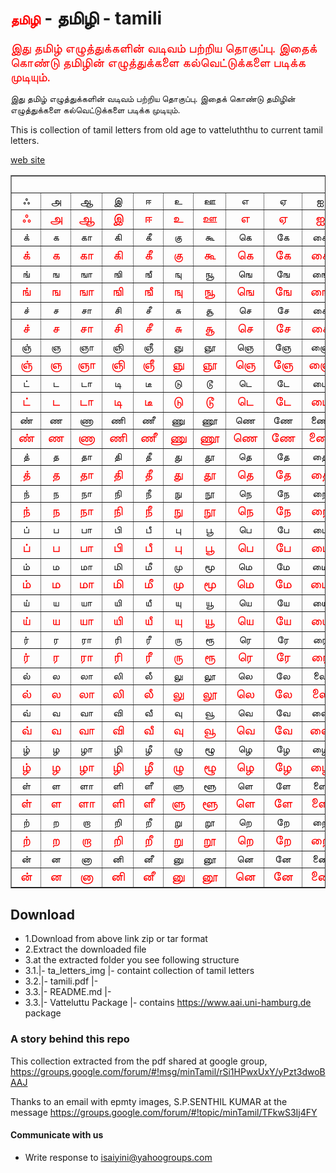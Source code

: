 ﻿# <span class="custom">தமிழி</span> - தமிழி - tamili

<span class="custom">இது தமிழ் எழுத்துக்களின் வடிவம் பற்றிய தொகுப்பு. இதைக் கொண்டு தமிழின் எழுத்துக்களை கல்வெட்டுக்களை படிக்க முடியும்.</span>

இது தமிழ் எழுத்துக்களின் வடிவம் பற்றிய தொகுப்பு. இதைக் கொண்டு தமிழின் எழுத்துக்களை கல்வெட்டுக்களை படிக்க முடியும்.

This is collection of tamil letters from old age to vatteluththu to current tamil letters. 

[web site](https://thanithamizhakarathikalanjiyam.github.io/tamili/) 
<style type="text/css">
	    @font-face { font-family: "e-Vatteluttu OT"; src:
    url("https://thanithamizhakarathikalanjiyam.github.io/tamili/VatteluttuPackage/e-Vatteluttu OT.ttf")
    format("truetype"); }
.custom {
	font-family: "e-Vatteluttu OT";
	color: red;
	font-size:20px;
}
</style>
 <table cellspacing="0" cellpadding="0" border="1">
      <tbody>
        <tr>
          <td colspan="13" rowspan="1" valign="top"><br>
          </td>
        </tr>
        <tr>
          <td align="center">&#2947; </td>
          <td align="center">&#2949;</td>
          <td align="center">&#2950;</td>
          <td align="center">&#2951;</td>
          <td align="center">&#2952;</td>
          <td align="center">&#2953;</td>
          <td align="center">&#2954;</td>
          <td align="center">&#2958;</td>
          <td align="center">&#2959;</td>
          <td align="center">&#2960;</td>
          <td align="center">&#2962;</td>
          <td align="center">&#2963;</td>
          <td align="center">&#2964;</td>
        </tr>
        <tr>
          <td class="custom" align="center">&#2947; </td>
          <td class="custom" align="center">&#2949; </td>
          <td class="custom" align="center">&#2950; </td>
          <td class="custom" align="center">&#2951; </td>
          <td class="custom" align="center">&#2952; </td>
          <td class="custom" align="center">&#2953; </td>
          <td class="custom" align="center">&#2954; </td>
          <td class="custom" align="center">&#2958; </td>
          <td class="custom" align="center">&#2959; </td>
          <td class="custom" align="center">&#2960; </td>
          <td class="custom" align="center">&#2962; </td>
          <td class="custom" align="center">&#2963; </td>
          <td class="custom" align="center">&#2964; </td>
        </tr>
        <tr>
          <td align="center">&#2965;&#3021;</td>
          <td align="center">&#2965;</td>
          <td align="center">&#2965;&#3006;</td>
          <td align="center">&#2965;&#3007;</td>
          <td align="center">&#2965;&#3008;</td>
          <td align="center">&#2965;&#3009;</td>
          <td align="center">&#2965;&#3010;</td>
          <td align="center">&#2965;&#3014;</td>
          <td align="center">&#2965;&#3015;</td>
          <td align="center">&#2965;&#3016;</td>
          <td align="center">&#2965;&#3018;</td>
          <td align="center">&#2965;&#3019;</td>
          <td align="center">&#2965;&#3020;</td>
        </tr>
        <tr>
          <td class="custom" align="center">&#2965;&#3021; </td>
          <td class="custom" align="center">&#2965; </td>
          <td class="custom" align="center">&#2965;&#3006; </td>
          <td class="custom" align="center">&#2965;&#3007; </td>
          <td class="custom" align="center">&#2965;&#3008; </td>
          <td class="custom" align="center">&#2965;&#3009; </td>
          <td class="custom" align="center">&#2965;&#3010; </td>
          <td class="custom" align="center">&#2965;&#3014; </td>
          <td class="custom" align="center">&#2965;&#3015; </td>
          <td class="custom" align="center">&#2965;&#3016; </td>
          <td class="custom" align="center">&#2965;&#3018; </td>
          <td class="custom" align="center">&#2965;&#3019; </td>
          <td class="custom" align="center">&#2965;&#3020; </td>
        </tr>
        <tr>
          <td align="center">&#2969;&#3021;</td>
          <td align="center">&#2969;</td>
          <td align="center">&#2969;&#3006;</td>
          <td align="center">&#2969;&#3007;</td>
          <td align="center">&#2969;&#3008;</td>
          <td align="center">&#2969;&#3009;</td>
          <td align="center">&#2969;&#3010;</td>
          <td align="center">&#2969;&#3014;</td>
          <td align="center">&#2969;&#3015;</td>
          <td align="center">&#2969;&#3016;</td>
          <td align="center">&#2969;&#3018;</td>
          <td align="center">&#2969;&#3019;</td>
          <td align="center">&#2969;&#3020;</td>
        </tr>
        <tr>
          <td class="custom" align="center">&#2969;&#3021; </td>
          <td class="custom" align="center">&#2969; </td>
          <td class="custom" align="center">&#2969;&#3006; </td>
          <td class="custom" align="center">&#2969;&#3007; </td>
          <td class="custom" align="center">&#2969;&#3008; </td>
          <td class="custom" align="center">&#2969;&#3009; </td>
          <td class="custom" align="center">&#2969;&#3010; </td>
          <td class="custom" align="center">&#2969;&#3014; </td>
          <td class="custom" align="center">&#2969;&#3015; </td>
          <td class="custom" align="center">&#2969;&#3016; </td>
          <td class="custom" align="center">&#2969;&#3018; </td>
          <td class="custom" align="center">&#2969;&#3019; </td>
          <td class="custom" align="center">&#2969;&#3020; </td>
        </tr>
        <tr>
          <td align="center">&#2970;&#3021;</td>
          <td align="center">&#2970;</td>
          <td align="center">&#2970;&#3006;</td>
          <td align="center">&#2970;&#3007;</td>
          <td align="center">&#2970;&#3008;</td>
          <td align="center">&#2970;&#3009;</td>
          <td align="center">&#2970;&#3010;</td>
          <td align="center">&#2970;&#3014;</td>
          <td align="center">&#2970;&#3015;</td>
          <td align="center">&#2970;&#3016;</td>
          <td align="center">&#2970;&#3018;</td>
          <td align="center">&#2970;&#3019;</td>
          <td align="center">&#2970;&#3020;</td>
        </tr>
        <tr>
          <td class="custom" align="center">&#2970;&#3021; </td>
          <td class="custom" align="center">&#2970; </td>
          <td class="custom" align="center">&#2970;&#3006; </td>
          <td class="custom" align="center">&#2970;&#3007; </td>
          <td class="custom" align="center">&#2970;&#3008; </td>
          <td class="custom" align="center">&#2970;&#3009; </td>
          <td class="custom" align="center">&#2970;&#3010; </td>
          <td class="custom" align="center">&#2970;&#3014; </td>
          <td class="custom" align="center">&#2970;&#3015; </td>
          <td class="custom" align="center">&#2970;&#3016; </td>
          <td class="custom" align="center">&#2970;&#3018; </td>
          <td class="custom" align="center">&#2970;&#3019; </td>
          <td class="custom" align="center">&#2970;&#3020; </td>
        </tr>
        <tr>
          <td align="center">&#2974;&#3021;</td>
          <td align="center">&#2974;</td>
          <td align="center">&#2974;&#3006;</td>
          <td align="center">&#2974;&#3007;</td>
          <td align="center">&#2974;&#3008;</td>
          <td align="center">&#2974;&#3009;</td>
          <td align="center">&#2974;&#3010;</td>
          <td align="center">&#2974;&#3014;</td>
          <td align="center">&#2974;&#3015;</td>
          <td align="center">&#2974;&#3016;</td>
          <td align="center">&#2974;&#3018;</td>
          <td align="center">&#2974;&#3019;</td>
          <td align="center">&#2974;&#3020;</td>
        </tr>
        <tr>
          <td class="custom" align="center">&#2974;&#3021; </td>
          <td class="custom" align="center">&#2974; </td>
          <td class="custom" align="center">&#2974;&#3006; </td>
          <td class="custom" align="center">&#2974;&#3007; </td>
          <td class="custom" align="center">&#2974;&#3008; </td>
          <td class="custom" align="center">&#2974;&#3009; </td>
          <td class="custom" align="center">&#2974;&#3010; </td>
          <td class="custom" align="center">&#2974;&#3014; </td>
          <td class="custom" align="center">&#2974;&#3015; </td>
          <td class="custom" align="center">&#2974;&#3016; </td>
          <td class="custom" align="center">&#2974;&#3018; </td>
          <td class="custom" align="center">&#2974;&#3019; </td>
          <td class="custom" align="center">&#2974;&#3020; </td>
        </tr>
        <tr>
          <td align="center">&#2975;&#3021;</td>
          <td align="center">&#2975;</td>
          <td align="center">&#2975;&#3006;</td>
          <td align="center">&#2975;&#3007;</td>
          <td align="center">&#2975;&#3008;</td>
          <td align="center">&#2975;&#3009;</td>
          <td align="center">&#2975;&#3010;</td>
          <td align="center">&#2975;&#3014;</td>
          <td align="center">&#2975;&#3015;</td>
          <td align="center">&#2975;&#3016;</td>
          <td align="center">&#2975;&#3018;</td>
          <td align="center">&#2975;&#3019;</td>
          <td align="center">&#2975;&#3020;</td>
        </tr>
        <tr>
          <td class="custom" align="center">&#2975;&#3021; </td>
          <td class="custom" align="center">&#2975; </td>
          <td class="custom" align="center">&#2975;&#3006; </td>
          <td class="custom" align="center">&#2975;&#3007; </td>
          <td class="custom" align="center">&#2975;&#3008; </td>
          <td class="custom" align="center">&#2975;&#3009; </td>
          <td class="custom" align="center">&#2975;&#3010; </td>
          <td class="custom" align="center">&#2975;&#3014; </td>
          <td class="custom" align="center">&#2975;&#3015; </td>
          <td class="custom" align="center">&#2975;&#3016; </td>
          <td class="custom" align="center">&#2975;&#3018; </td>
          <td class="custom" align="center">&#2975;&#3019; </td>
          <td class="custom" align="center">&#2975;&#3020; </td>
        </tr>
        <tr>
          <td align="center">&#2979;&#3021;</td>
          <td align="center">&#2979;</td>
          <td align="center">&#2979;&#3006;</td>
          <td align="center">&#2979;&#3007;</td>
          <td align="center">&#2979;&#3008;</td>
          <td align="center">&#2979;&#3009;</td>
          <td align="center">&#2979;&#3010;</td>
          <td align="center">&#2979;&#3014;</td>
          <td align="center">&#2979;&#3015;</td>
          <td align="center">&#2979;&#3016;</td>
          <td align="center">&#2979;&#3018;</td>
          <td align="center">&#2979;&#3019;</td>
          <td align="center">&#2979;&#3020;</td>
        </tr>
        <tr>
          <td class="custom" align="center">&#2979;&#3021; </td>
          <td class="custom" align="center">&#2979; </td>
          <td class="custom" align="center">&#2979;&#3006; </td>
          <td class="custom" align="center">&#2979;&#3007; </td>
          <td class="custom" align="center">&#2979;&#3008; </td>
          <td class="custom" align="center">&#2979;&#3009; </td>
          <td class="custom" align="center">&#2979;&#3010; </td>
          <td class="custom" align="center">&#2979;&#3014; </td>
          <td class="custom" align="center">&#2979;&#3015; </td>
          <td class="custom" align="center">&#2979;&#3016; </td>
          <td class="custom" align="center">&#2979;&#3018; </td>
          <td class="custom" align="center">&#2979;&#3019; </td>
          <td class="custom" align="center">&#2979;&#3020; </td>
        </tr>
        <tr>
          <td align="center">&#2980;&#3021;</td>
          <td align="center">&#2980;</td>
          <td align="center">&#2980;&#3006;</td>
          <td align="center">&#2980;&#3007;</td>
          <td align="center">&#2980;&#3008;</td>
          <td align="center">&#2980;&#3009;</td>
          <td align="center">&#2980;&#3010;</td>
          <td align="center">&#2980;&#3014;</td>
          <td align="center">&#2980;&#3015;</td>
          <td align="center">&#2980;&#3016;</td>
          <td align="center">&#2980;&#3018;</td>
          <td align="center">&#2980;&#3019;</td>
          <td align="center">&#2980;&#3020;</td>
        </tr>
        <tr>
          <td class="custom" align="center">&#2980;&#3021; </td>
          <td class="custom" align="center">&#2980; </td>
          <td class="custom" align="center">&#2980;&#3006; </td>
          <td class="custom" align="center">&#2980;&#3007; </td>
          <td class="custom" align="center">&#2980;&#3008; </td>
          <td class="custom" align="center">&#2980;&#3009; </td>
          <td class="custom" align="center">&#2980;&#3010; </td>
          <td class="custom" align="center">&#2980;&#3014; </td>
          <td class="custom" align="center">&#2980;&#3015; </td>
          <td class="custom" align="center">&#2980;&#3016; </td>
          <td class="custom" align="center">&#2980;&#3018; </td>
          <td class="custom" align="center">&#2980;&#3019; </td>
          <td class="custom" align="center">&#2980;&#3020; </td>
        </tr>
        <tr>
          <td align="center">&#2984;&#3021;</td>
          <td align="center">&#2984;</td>
          <td align="center">&#2984;&#3006;</td>
          <td align="center">&#2984;&#3007;</td>
          <td align="center">&#2984;&#3008;</td>
          <td align="center">&#2984;&#3009;</td>
          <td align="center">&#2984;&#3010;</td>
          <td align="center">&#2984;&#3014;</td>
          <td align="center">&#2984;&#3015;</td>
          <td align="center">&#2984;&#3016;</td>
          <td align="center">&#2984;&#3018;</td>
          <td align="center">&#2984;&#3019;</td>
          <td align="center">&#2984;&#3020;</td>
        </tr>
        <tr>
          <td class="custom" align="center">&#2984;&#3021; </td>
          <td class="custom" align="center">&#2984; </td>
          <td class="custom" align="center">&#2984;&#3006; </td>
          <td class="custom" align="center">&#2984;&#3007; </td>
          <td class="custom" align="center">&#2984;&#3008; </td>
          <td class="custom" align="center">&#2984;&#3009; </td>
          <td class="custom" align="center">&#2984;&#3010; </td>
          <td class="custom" align="center">&#2984;&#3014; </td>
          <td class="custom" align="center">&#2984;&#3015; </td>
          <td class="custom" align="center">&#2984;&#3016; </td>
          <td class="custom" align="center">&#2984;&#3018; </td>
          <td class="custom" align="center">&#2984;&#3019; </td>
          <td class="custom" align="center">&#2984;&#3020; </td>
        </tr>
        <tr>
          <td align="center">&#2986;&#3021;</td>
          <td align="center">&#2986;</td>
          <td align="center">&#2986;&#3006;</td>
          <td align="center">&#2986;&#3007;</td>
          <td align="center">&#2986;&#3008;</td>
          <td align="center">&#2986;&#3009;</td>
          <td align="center">&#2986;&#3010;</td>
          <td align="center">&#2986;&#3014;</td>
          <td align="center">&#2986;&#3015;</td>
          <td align="center">&#2986;&#3016;</td>
          <td align="center">&#2986;&#3018;</td>
          <td align="center">&#2986;&#3019;</td>
          <td align="center">&#2986;&#3020;</td>
        </tr>
        <tr>
          <td class="custom" align="center">&#2986;&#3021; </td>
          <td class="custom" align="center">&#2986; </td>
          <td class="custom" align="center">&#2986;&#3006; </td>
          <td class="custom" align="center">&#2986;&#3007; </td>
          <td class="custom" align="center">&#2986;&#3008; </td>
          <td class="custom" align="center">&#2986;&#3009; </td>
          <td class="custom" align="center">&#2986;&#3010; </td>
          <td class="custom" align="center">&#2986;&#3014; </td>
          <td class="custom" align="center">&#2986;&#3015; </td>
          <td class="custom" align="center">&#2986;&#3016; </td>
          <td class="custom" align="center">&#2986;&#3018; </td>
          <td class="custom" align="center">&#2986;&#3019; </td>
          <td class="custom" align="center">&#2986;&#3020; </td>
        </tr>
        <tr>
          <td align="center">&#2990;&#3021;</td>
          <td align="center">&#2990;</td>
          <td align="center">&#2990;&#3006;</td>
          <td align="center">&#2990;&#3007;</td>
          <td align="center">&#2990;&#3008;</td>
          <td align="center">&#2990;&#3009;</td>
          <td align="center">&#2990;&#3010;</td>
          <td align="center">&#2990;&#3014;</td>
          <td align="center">&#2990;&#3015;</td>
          <td align="center">&#2990;&#3016;</td>
          <td align="center">&#2990;&#3018;</td>
          <td align="center">&#2990;&#3019;</td>
          <td align="center">&#2990;&#3020;</td>
        </tr>
        <tr>
          <td class="custom" align="center">&#2990;&#3021; </td>
          <td class="custom" align="center">&#2990; </td>
          <td class="custom" align="center">&#2990;&#3006; </td>
          <td class="custom" align="center">&#2990;&#3007; </td>
          <td class="custom" align="center">&#2990;&#3008; </td>
          <td class="custom" align="center">&#2990;&#3009; </td>
          <td class="custom" align="center">&#2990;&#3010; </td>
          <td class="custom" align="center">&#2990;&#3014; </td>
          <td class="custom" align="center">&#2990;&#3015; </td>
          <td class="custom" align="center">&#2990;&#3016; </td>
          <td class="custom" align="center">&#2990;&#3018; </td>
          <td class="custom" align="center">&#2990;&#3019; </td>
          <td class="custom" align="center">&#2990;&#3020; </td>
        </tr>
        <tr>
          <td align="center">&#2991;&#3021;</td>
          <td align="center">&#2991;</td>
          <td align="center">&#2991;&#3006;</td>
          <td align="center">&#2991;&#3007;</td>
          <td align="center">&#2991;&#3008;</td>
          <td align="center">&#2991;&#3009;</td>
          <td align="center">&#2991;&#3010;</td>
          <td align="center">&#2991;&#3014;</td>
          <td align="center">&#2991;&#3015;</td>
          <td align="center">&#2991;&#3016;</td>
          <td align="center">&#2991;&#3018;</td>
          <td align="center">&#2991;&#3019;</td>
          <td align="center">&#2991;&#3020;</td>
        </tr>
        <tr>
          <td class="custom" align="center">&#2991;&#3021; </td>
          <td class="custom" align="center">&#2991; </td>
          <td class="custom" align="center">&#2991;&#3006; </td>
          <td class="custom" align="center">&#2991;&#3007; </td>
          <td class="custom" align="center">&#2991;&#3008; </td>
          <td class="custom" align="center">&#2991;&#3009; </td>
          <td class="custom" align="center">&#2991;&#3010; </td>
          <td class="custom" align="center">&#2991;&#3014; </td>
          <td class="custom" align="center">&#2991;&#3015; </td>
          <td class="custom" align="center">&#2991;&#3016; </td>
          <td class="custom" align="center">&#2991;&#3018; </td>
          <td class="custom" align="center">&#2991;&#3019; </td>
          <td class="custom" align="center">&#2991;&#3020; </td>
        </tr>
        <tr>
          <td align="center">&#2992;&#3021;</td>
          <td align="center">&#2992;</td>
          <td align="center">&#2992;&#3006;</td>
          <td align="center">&#2992;&#3007;</td>
          <td align="center">&#2992;&#3008;</td>
          <td align="center">&#2992;&#3009;</td>
          <td align="center">&#2992;&#3010;</td>
          <td align="center">&#2992;&#3014;</td>
          <td align="center">&#2992;&#3015;</td>
          <td align="center">&#2992;&#3016;</td>
          <td align="center">&#2992;&#3018;</td>
          <td align="center">&#2992;&#3019;</td>
          <td align="center">&#2992;&#3020;</td>
        </tr>
        <tr>
          <td class="custom" align="center">&#2992;&#3021; </td>
          <td class="custom" align="center">&#2992; </td>
          <td class="custom" align="center">&#2992;&#3006; </td>
          <td class="custom" align="center">&#2992;&#3007; </td>
          <td class="custom" align="center">&#2992;&#3008; </td>
          <td class="custom" align="center">&#2992;&#3009; </td>
          <td class="custom" align="center">&#2992;&#3010; </td>
          <td class="custom" align="center">&#2992;&#3014; </td>
          <td class="custom" align="center">&#2992;&#3015; </td>
          <td class="custom" align="center">&#2992;&#3016; </td>
          <td class="custom" align="center">&#2992;&#3018; </td>
          <td class="custom" align="center">&#2992;&#3019; </td>
          <td class="custom" align="center">&#2992;&#3020; </td>
        </tr>
        <tr>
          <td align="center">&#2994;&#3021;</td>
          <td align="center">&#2994;</td>
          <td align="center">&#2994;&#3006;</td>
          <td align="center">&#2994;&#3007;</td>
          <td align="center">&#2994;&#3008;</td>
          <td align="center">&#2994;&#3009;</td>
          <td align="center">&#2994;&#3010;</td>
          <td align="center">&#2994;&#3014;</td>
          <td align="center">&#2994;&#3015;</td>
          <td align="center">&#2994;&#3016;</td>
          <td align="center">&#2994;&#3018;</td>
          <td align="center">&#2994;&#3019;</td>
          <td align="center">&#2994;&#3020;</td>
        </tr>
        <tr>
          <td class="custom" align="center">&#2994;&#3021; </td>
          <td class="custom" align="center">&#2994; </td>
          <td class="custom" align="center">&#2994;&#3006; </td>
          <td class="custom" align="center">&#2994;&#3007; </td>
          <td class="custom" align="center">&#2994;&#3008; </td>
          <td class="custom" align="center">&#2994;&#3009; </td>
          <td class="custom" align="center">&#2994;&#3010; </td>
          <td class="custom" align="center">&#2994;&#3014; </td>
          <td class="custom" align="center">&#2994;&#3015; </td>
          <td class="custom" align="center">&#2994;&#3016; </td>
          <td class="custom" align="center">&#2994;&#3018; </td>
          <td class="custom" align="center">&#2994;&#3019; </td>
          <td class="custom" align="center">&#2994;&#3020; </td>
        </tr>
        <tr>
          <td align="center">&#2997;&#3021;</td>
          <td align="center">&#2997;</td>
          <td align="center">&#2997;&#3006;</td>
          <td align="center">&#2997;&#3007;</td>
          <td align="center">&#2997;&#3008;</td>
          <td align="center">&#2997;&#3009;</td>
          <td align="center">&#2997;&#3010;</td>
          <td align="center">&#2997;&#3014;</td>
          <td align="center">&#2997;&#3015;</td>
          <td align="center">&#2997;&#3016;</td>
          <td align="center">&#2997;&#3018;</td>
          <td align="center">&#2997;&#3019;</td>
          <td align="center">&#2997;&#3020;</td>
        </tr>
        <tr>
          <td class="custom" align="center">&#2997;&#3021; </td>
          <td class="custom" align="center">&#2997; </td>
          <td class="custom" align="center">&#2997;&#3006; </td>
          <td class="custom" align="center">&#2997;&#3007; </td>
          <td class="custom" align="center">&#2997;&#3008; </td>
          <td class="custom" align="center">&#2997;&#3009; </td>
          <td class="custom" align="center">&#2997;&#3010; </td>
          <td class="custom" align="center">&#2997;&#3014; </td>
          <td class="custom" align="center">&#2997;&#3015; </td>
          <td class="custom" align="center">&#2997;&#3016; </td>
          <td class="custom" align="center">&#2997;&#3018; </td>
          <td class="custom" align="center">&#2997;&#3019; </td>
          <td class="custom" align="center">&#2997;&#3020; </td>
        </tr>
        <tr>
          <td align="center">&#2996;&#3021;</td>
          <td align="center">&#2996;</td>
          <td align="center">&#2996;&#3006;</td>
          <td align="center">&#2996;&#3007;</td>
          <td align="center">&#2996;&#3008;</td>
          <td align="center">&#2996;&#3009;</td>
          <td align="center">&#2996;&#3010;</td>
          <td align="center">&#2996;&#3014;</td>
          <td align="center">&#2996;&#3015;</td>
          <td align="center">&#2996;&#3016;</td>
          <td align="center">&#2996;&#3018;</td>
          <td align="center">&#2996;&#3019;</td>
          <td align="center">&#2996;&#3020;</td>
        </tr>
        <tr>
          <td class="custom" align="center">&#2996;&#3021; </td>
          <td class="custom" align="center">&#2996; </td>
          <td class="custom" align="center">&#2996;&#3006; </td>
          <td class="custom" align="center">&#2996;&#3007; </td>
          <td class="custom" align="center">&#2996;&#3008; </td>
          <td class="custom" align="center">&#2996;&#3009; </td>
          <td class="custom" align="center">&#2996;&#3010; </td>
          <td class="custom" align="center">&#2996;&#3014; </td>
          <td class="custom" align="center">&#2996;&#3015; </td>
          <td class="custom" align="center">&#2996;&#3016; </td>
          <td class="custom" align="center">&#2996;&#3018; </td>
          <td class="custom" align="center">&#2996;&#3019; </td>
          <td class="custom" align="center">&#2996;&#3020; </td>
        </tr>
        <tr>
          <td align="center">&#2995;&#3021;</td>
          <td align="center">&#2995;</td>
          <td align="center">&#2995;&#3006;</td>
          <td align="center">&#2995;&#3007;</td>
          <td align="center">&#2995;&#3008;</td>
          <td align="center">&#2995;&#3009;</td>
          <td align="center">&#2995;&#3010;</td>
          <td align="center">&#2995;&#3014;</td>
          <td align="center">&#2995;&#3015;</td>
          <td align="center">&#2995;&#3016;</td>
          <td align="center">&#2995;&#3018;</td>
          <td align="center">&#2995;&#3019;</td>
          <td align="center">&#2995;&#3020;</td>
        </tr>
        <tr>
          <td class="custom" align="center">&#2995;&#3021; </td>
          <td class="custom" align="center">&#2995; </td>
          <td class="custom" align="center">&#2995;&#3006; </td>
          <td class="custom" align="center">&#2995;&#3007; </td>
          <td class="custom" align="center">&#2995;&#3008; </td>
          <td class="custom" align="center">&#2995;&#3009; </td>
          <td class="custom" align="center">&#2995;&#3010; </td>
          <td class="custom" align="center">&#2995;&#3014; </td>
          <td class="custom" align="center">&#2995;&#3015; </td>
          <td class="custom" align="center">&#2995;&#3016; </td>
          <td class="custom" align="center">&#2995;&#3018; </td>
          <td class="custom" align="center">&#2995;&#3019; </td>
          <td class="custom" align="center">&#2995;&#3020; </td>
        </tr>
        <tr>
          <td align="center">&#2993;&#3021;</td>
          <td align="center">&#2993;</td>
          <td align="center">&#2993;&#3006;</td>
          <td align="center">&#2993;&#3007;</td>
          <td align="center">&#2993;&#3008;</td>
          <td align="center">&#2993;&#3009;</td>
          <td align="center">&#2993;&#3010;</td>
          <td align="center">&#2993;&#3014;</td>
          <td align="center">&#2993;&#3015;</td>
          <td align="center">&#2993;&#3016;</td>
          <td align="center">&#2993;&#3018;</td>
          <td align="center">&#2993;&#3019;</td>
          <td align="center">&#2993;&#3020;</td>
        </tr>
        <tr>
          <td class="custom" align="center">&#2993;&#3021; </td>
          <td class="custom" align="center">&#2993; </td>
          <td class="custom" align="center">&#2993;&#3006; </td>
          <td class="custom" align="center">&#2993;&#3007; </td>
          <td class="custom" align="center">&#2993;&#3008; </td>
          <td class="custom" align="center">&#2993;&#3009; </td>
          <td class="custom" align="center">&#2993;&#3010; </td>
          <td class="custom" align="center">&#2993;&#3014; </td>
          <td class="custom" align="center">&#2993;&#3015; </td>
          <td class="custom" align="center">&#2993;&#3016; </td>
          <td class="custom" align="center">&#2993;&#3018; </td>
          <td class="custom" align="center">&#2993;&#3019; </td>
          <td class="custom" align="center">&#2993;&#3020; </td>
        </tr>
        <tr>
          <td align="center">&#2985;&#3021;</td>
          <td align="center">&#2985;</td>
          <td align="center">&#2985;&#3006;</td>
          <td align="center">&#2985;&#3007;</td>
          <td align="center">&#2985;&#3008;</td>
          <td align="center">&#2985;&#3009;</td>
          <td align="center">&#2985;&#3010;</td>
          <td align="center">&#2985;&#3014;</td>
          <td align="center">&#2985;&#3015;</td>
          <td align="center">&#2985;&#3016;</td>
          <td align="center">&#2985;&#3018;</td>
          <td align="center">&#2985;&#3019;</td>
          <td align="center">&#2985;&#3020;</td>
        </tr>
        <tr>
          <td class="custom" align="center">&#2985;&#3021; </td>
          <td class="custom" align="center">&#2985; </td>
          <td class="custom" align="center">&#2985;&#3006; </td>
          <td class="custom" align="center">&#2985;&#3007; </td>
          <td class="custom" align="center">&#2985;&#3008; </td>
          <td class="custom" align="center">&#2985;&#3009; </td>
          <td class="custom" align="center">&#2985;&#3010; </td>
          <td class="custom" align="center">&#2985;&#3014; </td>
          <td class="custom" align="center">&#2985;&#3015; </td>
          <td class="custom" align="center">&#2985;&#3016; </td>
          <td class="custom" align="center">&#2985;&#3018; </td>
          <td class="custom" align="center">&#2985;&#3019; </td>
          <td class="custom" align="center">&#2985;&#3020; </td>
        </tr>
      </tbody>
    </table>
  

## Download

- 1.Download from above link zip or tar format
- 2.Extract the downloaded file
- 3.at the extracted folder you see following structure
- 3.1.|- ta_letters_img |- containt collection of tamil letters
- 3.2.|- tamili.pdf |- 
- 3.3.|- README.md |- 
- 3.3.|- Vatteluttu Package |- contains https://www.aai.uni-hamburg.de package

### A story behind this repo

This collection extracted from the pdf shared at google group, https://groups.google.com/forum/#!msg/minTamil/rSi1HPwxUxY/yPzt3dwoBAAJ

Thanks to an email with epmty images, S.P.SENTHIL KUMAR at the message https://groups.google.com/forum/#!topic/minTamil/TFkwS3Ij4FY

#### Communicate with us

- Write response to isaiyini@yahoogroups.com
   


